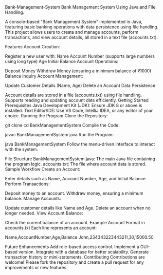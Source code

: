 Bank-Management-System
Bank Management System Using Java and File Handling.

A console-based "Bank Management System" implemented in Java, featuring basic banking operations with data persistence using file handling. This project allows users to create and manage accounts, perform transactions, and view account details, all stored in a text file (accounts.txt).

Features
Account Creation:

Register a new user with:
Name
Account Number (supports large numbers using long type)
Age
Initial Balance
Account Operations:

Deposit Money
Withdraw Money (ensuring a minimum balance of ₹1000)
Balance Inquiry
Account Management:

Update Customer Details (Name, Age)
Delete an Account
Data Persistence:

Account details are stored in a file (accounts.txt) using file handling.
Supports reading and updating account data efficiently.
Getting Started
Prerequisites
Java Development Kit (JDK): Ensure JDK 8 or above is installed.
Text Editor/IDE: Use VS Code, IntelliJ IDEA, or any editor of your choice.
Running the Program
Clone the Repository:

git clone <repository-url>
cd BankManagementSystem
Compile the Code:

javac BankManagementSystem.java
Run the Program:

java BankManagementSystem
Follow the menu-driven interface to interact with the system.

File Structure
BankManagementSystem.java: The main Java file containing the program logic.
accounts.txt: The file where account data is stored.
Sample Workflow
Create an Account:

Enter details such as Name, Account Number, Age, and Initial Balance.
Perform Transactions:

Deposit money to an account.
Withdraw money, ensuring a minimum balance.
Manage Accounts:

Update customer details like Name and Age.
Delete an account when no longer needed.
View Account Balance:

Check the current balance of an account.
Example Account Format in accounts.txt
Each line represents an account:

Name,AccountNumber,Age,Balance John,234343223443211,30,15000.50

Future Enhancements
Add role-based access control.
Implement a GUI-based version.
Integrate with a database for better scalability.
Generate transaction history or mini-statements.
Contributing
Contributions are welcome! Please fork the repository and create a pull request for any improvements or new features.

